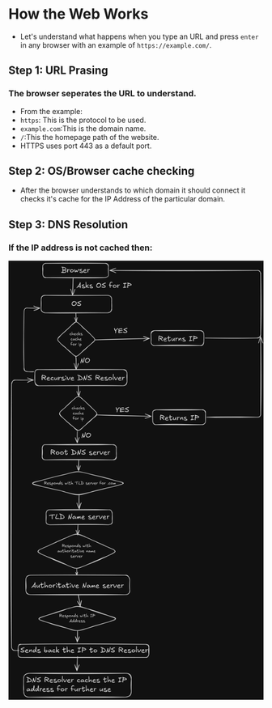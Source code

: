 # How the Web Works

+ Let's understand what happens when you type an URL and press `enter` in any browser with an example of `https://example.com/`.  

## Step 1: URL Prasing  

### The browser seperates the URL to understand.  

+ From the example:  
+ `https`: This is the protocol to be used.  
+ `example.com`:This is the domain name.  
+ `/`:This the homepage path of the website.  
+ HTTPS uses port 443 as a default port.  

## Step 2: OS/Browser cache checking

+ After the browser understands to which domain it should connect it checks it's cache for the IP Address of the particular domain.  

## Step 3: DNS Resolution  

### If the IP address is not cached then:  

![DNS Resolution](img/DNS%20Resolution.png)